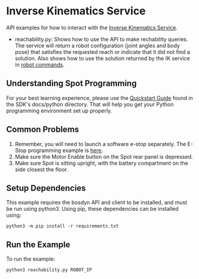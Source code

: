 <!--
Copyright (c) 2023 Boston Dynamics, Inc.  All rights reserved.

Downloading, reproducing, distributing or otherwise using the SDK Software
is subject to the terms and conditions of the Boston Dynamics Software
Development Kit License (20191101-BDSDK-SL).
-->

# Inverse Kinematics Service

API examples for how to interact with the [Inverse Kinematics Service](../../../docs/concepts/arm/arm_services.md#inverse-kinematics-service).

- reachability.py: Shows how to use the API to make rechability queries. The service will return a robot configuration (joint angles and body pose) that satisfies the requested reach or indicate that it did not find a solution. Also shows how to use the solution returned by the IK service in [robot commands](../../../docs/concepts/robot_services.md#robot-command).

## Understanding Spot Programming

For your best learning experience, please use the [Quickstart Guide](../../../docs/python/quickstart.md)
found in the SDK's docs/python directory. That will help you get your Python programming environment set up properly.

## Common Problems

1. Remember, you will need to launch a software e-stop separately. The E-Stop programming example is [here](../estop/README.md).
2. Make sure the Motor Enable button on the Spot rear panel is depressed.
3. Make sure Spot is sitting upright, with the battery compartment on the side closest the floor.

## Setup Dependencies

This example requires the bosdyn API and client to be installed, and must be run using python3. Using pip, these dependencies can be installed using:

```
python3 -m pip install -r requirements.txt
```

## Run the Example

To run the example:

```
python3 reachability.py ROBOT_IP
```
